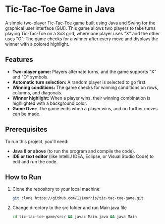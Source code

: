 # Tic-Tac-Toe Game in Java

A simple two-player Tic-Tac-Toe game built using Java and Swing for the graphical user interface (GUI). This game allows two players to take turns playing Tic-Tac-Toe on a 3x3 grid, where one player uses "X" and the other uses "O". The game checks for a winner after every move and displays the winner with a colored highlight.

## Features

- **Two-player game:** Players alternate turns, and the game supports "X" and "O" symbols.
- **Automatic turn selection:** A random player is selected to go first.
- **Winning conditions:** The game checks for winning conditions on rows, columns, and diagonals.
- **Winner highlight:** When a player wins, their winning combination is highlighted with a background color.
- **Game Over:** The game ends when a player wins, and no further moves can be made.

## Prerequisites

To run this project, you'll need:
- **Java 8 or above** (to run the program and compile the code).
- **IDE or text editor** (like IntelliJ IDEA, Eclipse, or Visual Studio Code) to edit and run the code.

## How to Run

1. Clone the repository to your local machine:

   ```bash
   git clone https://github.com/111morris/tic-tac-toe-game.git

2. Change directory to the src folder and run Main.java file
    ```bash
   cd tic-tac-toe-game/src/ && javac Main.java && java Main
   
